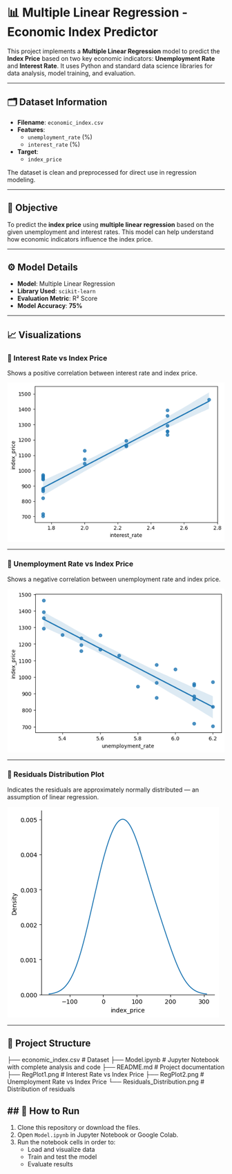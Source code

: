 # 📊 Multiple Linear Regression - Economic Index Predictor

This project implements a **Multiple Linear Regression** model to predict the **Index Price** based on two key economic indicators: **Unemployment Rate** and **Interest Rate**. It uses Python and standard data science libraries for data analysis, model training, and evaluation.

---

## 🗂️ Dataset Information

- **Filename**: `economic_index.csv`
- **Features**:
  - `unemployment_rate` (%)
  - `interest_rate` (%)
- **Target**:
  - `index_price`

The dataset is clean and preprocessed for direct use in regression modeling.

---

## 🎯 Objective

To predict the **index price** using **multiple linear regression** based on the given unemployment and interest rates. This model can help understand how economic indicators influence the index price.

---

## ⚙️ Model Details

- **Model**: Multiple Linear Regression
- **Library Used**: `scikit-learn`
- **Evaluation Metric**: R² Score
- **Model Accuracy**: **75%**

---

## 📈 Visualizations

### 🔹 Interest Rate vs Index Price
Shows a positive correlation between interest rate and index price.

![Interest Rate vs Index Price](./RegPlot1.png)

---

### 🔹 Unemployment Rate vs Index Price
Shows a negative correlation between unemployment rate and index price.

![Unemployment Rate vs Index Price](./RegPlot2.png)

---

### 🔹 Residuals Distribution Plot
Indicates the residuals are approximately normally distributed — an assumption of linear regression.

![Residual Distribution](./Residuals_Distribution.png)

---

## 📁 Project Structure

├── economic_index.csv # Dataset
├── Model.ipynb # Jupyter Notebook with complete analysis and code
├── README.md # Project documentation
├── RegPlot1.png # Interest Rate vs Index Price
├── RegPlot2.png # Unemployment Rate vs Index Price
└── Residuals_Distribution.png # Distribution of residuals

## ## 🚀 How to Run

1. Clone this repository or download the files.
2. Open `Model.ipynb` in Jupyter Notebook or Google Colab.
3. Run the notebook cells in order to:
   - Load and visualize data
   - Train and test the model
   - Evaluate results
